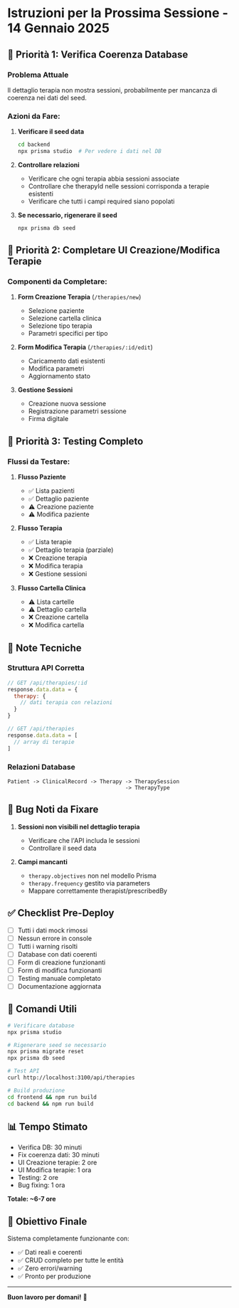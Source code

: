 # Istruzioni per la Prossima Sessione - 14 Gennaio 2025

## 🎯 Priorità 1: Verifica Coerenza Database

### Problema Attuale
Il dettaglio terapia non mostra sessioni, probabilmente per mancanza di coerenza nei dati del seed.

### Azioni da Fare:
1. **Verificare il seed data**
   ```bash
   cd backend
   npx prisma studio  # Per vedere i dati nel DB
   ```

2. **Controllare relazioni**
   - Verificare che ogni terapia abbia sessioni associate
   - Controllare che therapyId nelle sessioni corrisponda a terapie esistenti
   - Verificare che tutti i campi required siano popolati

3. **Se necessario, rigenerare il seed**
   ```bash
   npx prisma db seed
   ```

## 🎯 Priorità 2: Completare UI Creazione/Modifica Terapie

### Componenti da Completare:
1. **Form Creazione Terapia** (`/therapies/new`)
   - Selezione paziente
   - Selezione cartella clinica
   - Selezione tipo terapia
   - Parametri specifici per tipo

2. **Form Modifica Terapia** (`/therapies/:id/edit`)
   - Caricamento dati esistenti
   - Modifica parametri
   - Aggiornamento stato

3. **Gestione Sessioni**
   - Creazione nuova sessione
   - Registrazione parametri sessione
   - Firma digitale

## 🎯 Priorità 3: Testing Completo

### Flussi da Testare:
1. **Flusso Paziente**
   - ✅ Lista pazienti
   - ✅ Dettaglio paziente
   - ⚠️ Creazione paziente
   - ⚠️ Modifica paziente

2. **Flusso Terapia**
   - ✅ Lista terapie
   - ✅ Dettaglio terapia (parziale)
   - ❌ Creazione terapia
   - ❌ Modifica terapia
   - ❌ Gestione sessioni

3. **Flusso Cartella Clinica**
   - ⚠️ Lista cartelle
   - ⚠️ Dettaglio cartella
   - ❌ Creazione cartella
   - ❌ Modifica cartella

## 📝 Note Tecniche

### Struttura API Corretta
```javascript
// GET /api/therapies/:id
response.data.data = {
  therapy: {
    // dati terapia con relazioni
  }
}

// GET /api/therapies
response.data.data = [
  // array di terapie
]
```

### Relazioni Database
```
Patient -> ClinicalRecord -> Therapy -> TherapySession
                                     -> TherapyType
```

## 🐛 Bug Noti da Fixare

1. **Sessioni non visibili nel dettaglio terapia**
   - Verificare che l'API includa le sessioni
   - Controllare il seed data

2. **Campi mancanti**
   - `therapy.objectives` non nel modello Prisma
   - `therapy.frequency` gestito via parameters
   - Mappare correttamente therapist/prescribedBy

## ✅ Checklist Pre-Deploy

- [ ] Tutti i dati mock rimossi
- [ ] Nessun errore in console
- [ ] Tutti i warning risolti
- [ ] Database con dati coerenti
- [ ] Form di creazione funzionanti
- [ ] Form di modifica funzionanti
- [ ] Testing manuale completato
- [ ] Documentazione aggiornata

## 🚀 Comandi Utili

```bash
# Verificare database
npx prisma studio

# Rigenerare seed se necessario
npx prisma migrate reset
npx prisma db seed

# Test API
curl http://localhost:3100/api/therapies

# Build produzione
cd frontend && npm run build
cd backend && npm run build
```

## 📊 Tempo Stimato

- Verifica DB: 30 minuti
- Fix coerenza dati: 30 minuti
- UI Creazione terapie: 2 ore
- UI Modifica terapie: 1 ora
- Testing: 2 ore
- Bug fixing: 1 ora

**Totale: ~6-7 ore**

## 🎯 Obiettivo Finale

Sistema completamente funzionante con:
- ✅ Dati reali e coerenti
- ✅ CRUD completo per tutte le entità
- ✅ Zero errori/warning
- ✅ Pronto per produzione

---

**Buon lavoro per domani!** 💪
